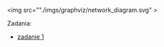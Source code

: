 <img src=""./imgs/graphviz/network_diagram.svg" >

Zadania:


- [zadanie 1](https://github.com/cmsrs/school/blob/main/os_and_networking/networking/task1/README.md)
